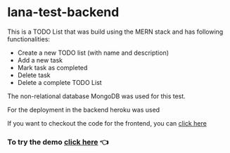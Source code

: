 # lana-test-backend

This is a TODO List that was build using the MERN stack and has following functionalities: 

- Create a new TODO list (with name and description)
- Add a new task
- Mark task as completed
- Delete task
- Delete a complete TODO List

The non-relational database MongoDB was used for this test.

For the deployment in the backend heroku was used

If you want to checkout the code for the frontend, you can [click here](https://github.com/TanMar23/lana-test-frontend)

### To try the demo [click here](https://todo-list-lana.netlify.com/) 👈

